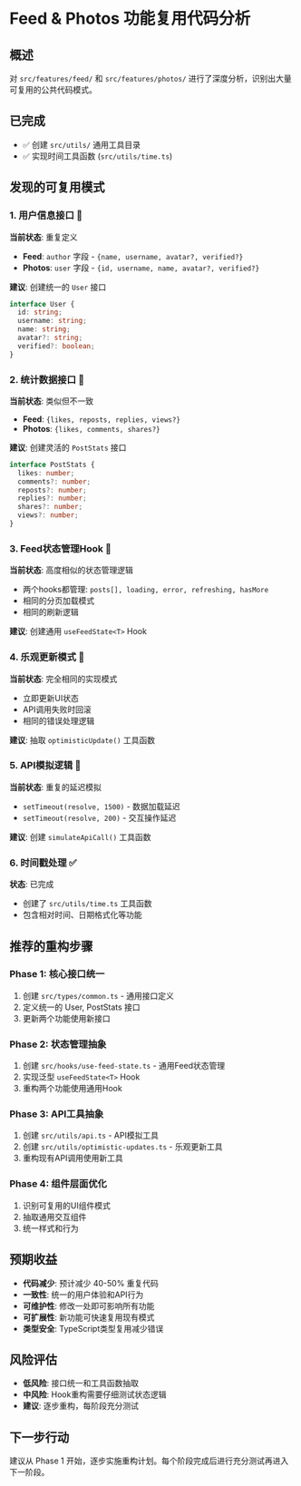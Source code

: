 # Feed & Photos 功能复用代码分析

## 概述

对 `src/features/feed/` 和 `src/features/photos/` 进行了深度分析，识别出大量可复用的公共代码模式。

## 已完成

- ✅ 创建 `src/utils/` 通用工具目录
- ✅ 实现时间工具函数 (`src/utils/time.ts`)

## 发现的可复用模式

### 1. 用户信息接口 🔄

**当前状态**: 重复定义

- **Feed**: `author` 字段 - `{name, username, avatar?, verified?}`
- **Photos**: `user` 字段 - `{id, username, name, avatar?, verified?}`

**建议**: 创建统一的 `User` 接口

```typescript
interface User {
  id: string;
  username: string;
  name: string;
  avatar?: string;
  verified?: boolean;
}
```

### 2. 统计数据接口 🔄

**当前状态**: 类似但不一致

- **Feed**: `{likes, reposts, replies, views?}`
- **Photos**: `{likes, comments, shares?}`

**建议**: 创建灵活的 `PostStats` 接口

```typescript
interface PostStats {
  likes: number;
  comments?: number;
  reposts?: number;
  replies?: number;
  shares?: number;
  views?: number;
}
```

### 3. Feed状态管理Hook 🔄

**当前状态**: 高度相似的状态管理逻辑

- 两个hooks都管理: `posts[], loading, error, refreshing, hasMore`
- 相同的分页加载模式
- 相同的刷新逻辑

**建议**: 创建通用 `useFeedState<T>` Hook

### 4. 乐观更新模式 🔄

**当前状态**: 完全相同的实现模式

- 立即更新UI状态
- API调用失败时回滚
- 相同的错误处理逻辑

**建议**: 抽取 `optimisticUpdate()` 工具函数

### 5. API模拟逻辑 🔄

**当前状态**: 重复的延迟模拟

- `setTimeout(resolve, 1500)` - 数据加载延迟
- `setTimeout(resolve, 200)` - 交互操作延迟

**建议**: 创建 `simulateApiCall()` 工具函数

### 6. 时间戳处理 ✅

**状态**: 已完成

- 创建了 `src/utils/time.ts` 工具函数
- 包含相对时间、日期格式化等功能

## 推荐的重构步骤

### Phase 1: 核心接口统一

1. 创建 `src/types/common.ts` - 通用接口定义
2. 定义统一的 User, PostStats 接口
3. 更新两个功能使用新接口

### Phase 2: 状态管理抽象

1. 创建 `src/hooks/use-feed-state.ts` - 通用Feed状态管理
2. 实现泛型 `useFeedState<T>` Hook
3. 重构两个功能使用通用Hook

### Phase 3: API工具抽象

1. 创建 `src/utils/api.ts` - API模拟工具
2. 创建 `src/utils/optimistic-updates.ts` - 乐观更新工具
3. 重构现有API调用使用新工具

### Phase 4: 组件层面优化

1. 识别可复用的UI组件模式
2. 抽取通用交互组件
3. 统一样式和行为

## 预期收益

- **代码减少**: 预计减少 40-50% 重复代码
- **一致性**: 统一的用户体验和API行为
- **可维护性**: 修改一处即可影响所有功能
- **可扩展性**: 新功能可快速复用现有模式
- **类型安全**: TypeScript类型复用减少错误

## 风险评估

- **低风险**: 接口统一和工具函数抽取
- **中风险**: Hook重构需要仔细测试状态逻辑
- **建议**: 逐步重构，每阶段充分测试

## 下一步行动

建议从 Phase 1 开始，逐步实施重构计划。每个阶段完成后进行充分测试再进入下一阶段。
